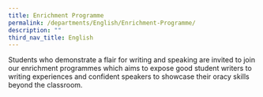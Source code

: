 ```yaml
---
title: Enrichment Programme
permalink: /departments/English/Enrichment-Programme/
description: ""
third_nav_title: English
---
```

Students who demonstrate a flair for writing and speaking are invited to join our enrichment programmes which aims to expose good student writers to writing experiences and confident speakers to showcase their oracy skills beyond the classroom.